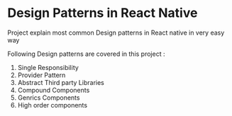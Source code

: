 
# Design Patterns in React Native 

Project explain most common Design patterns in React native in very easy way

Following Design patterns are covered in this project : 

1. Single Responsibility 
2. Provider Pattern
3. Abstract Third party Libraries 
4. Compound Components 
5. Genrics Components 
6. High order components 

